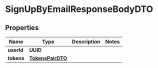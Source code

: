 

# SignUpByEmailResponseBodyDTO


## Properties

| Name | Type | Description | Notes |
|------------ | ------------- | ------------- | -------------|
|**userId** | **UUID** |  |  |
|**tokens** | [**TokensPairDTO**](TokensPairDTO.md) |  |  |



